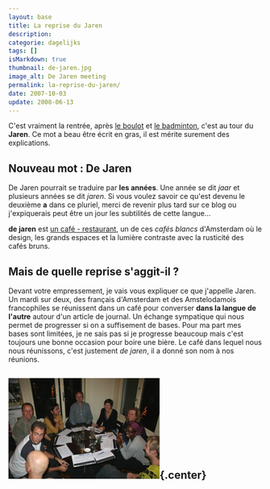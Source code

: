 ```yaml
---
layout: base
title: La reprise du Jaren
description: 
categorie: dagelijks
tags: []
isMarkdown: true
thumbnail: de-jaren.jpg
image_alt: De Jaren meeting
permalink: la-reprise-du-jaren/
date: 2007-10-03
update: 2008-06-13
---
```




C'est vraiment la rentrée, après [le boulot](/mon-nouveau-boulot-3) et [le badminton](/reprise-du-badminton), c'est au tour du **Jaren**. Ce mot a beau être écrit en gras, il est mérite surement des explications.

## Nouveau mot : De Jaren
De Jaren pourrait se traduire par **les années**. Une année se dit *jaar* et plusieurs années se dit *jaren*. Si vous voulez savoir ce qu'est devenu le deuxième **a** dans ce pluriel, merci de revenir plus tard sur ce blog ou j'expiquerais peut être un jour les subtilités de cette langue...

**de jaren** est [un café - restaurant](http://www.diningcity.com/ams/dejaren/), un de ces *cafés blancs* d'Amsterdam où le design, les grands espaces et la lumière contraste avec la rusticité des cafés bruns.

## Mais de quelle reprise s'aggit-il ?
Devant votre empressement, je vais vous expliquer ce que j'appelle Jaren. Un mardi sur deux, des français d'Amsterdam et des Amstelodamois francophiles se réunissent dans un café pour converser **dans la langue de l'autre** autour d'un article de journal. Un échange sympatique qui nous permet de progresser si on a suffisement de bases. Pour ma part mes bases sont limitées, je ne sais pas si je progresse beaucoup mais c'est toujours une bonne occasion pour boire une bière. Le café dans lequel nous nous réunissons, c'est justement *de jaren*, il a donné son nom à nos réunions.

![De Jaren meeting](de-jaren.jpg){.center}
---